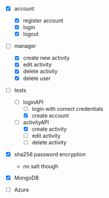 * [x] account
  * [x] register account
  * [x] login
  * [x] logout

* [ ] manager
  * [x] create new activity
  * [x] edit activity
  * [x] delete activity
  * [x] delete user

* [ ] tests
  * [ ] loginAPI
    * [ ] login with correct credentials
    * [x] create account
  *[ ] activityAPI
    * [x] create activity
    * [ ] edit activity
    * [ ] delete activity

* [x] sha256 password encryption 
  * no salt though
  
* [x] MongoDB

* [ ] Azure